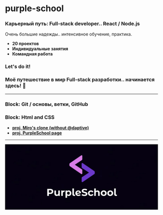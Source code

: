 # purple-school

### Карьерный путь: Full-stack developer.. React / Node.js

Очень большие надежды.. интенсивное обучение, практика.

- **20 проектов**
- **Индивидуальные занятия**
- **Командная работа**

### Let's do it!

### Моё путешествие в мир Full-stack разработки.. начинается **здесь**! 🚀

---

### Block: Git / основы, ветки, GitHub

### Block: Html and CSS

- [**proj. Miro's clone (without @daptive)**](https://matowdev.github.io/purple-school/full-stack-dev/2-html-css/16-adaptive-layout/16-12-ex-create-clone-miro-5)
- [**proj. PurpleSchool page**](https://matowdev.github.io/purple-school/full-stack-dev/2-html-css/22-proj-ps-page-part-2)

---

![purple-school](https://github.com/matowdev/purple-school/blob/a3c1d6de0abf21f03bbe2751a88061cc03aaa8ec/images/purple-school.png?raw=true)
